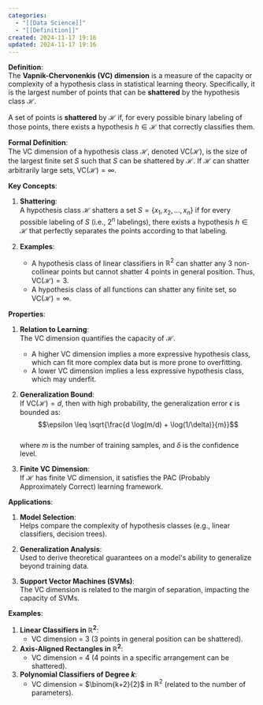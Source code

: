 ```yaml
---
categories:
  - "[[Data Science]]"
  - "[[Definition]]"
created: 2024-11-17 19:16
updated: 2024-11-17 19:16
---
```

**Definition**:  
The **Vapnik-Chervonenkis (VC) dimension** is a measure of the capacity or complexity of a hypothesis class in statistical learning theory. Specifically, it is the largest number of points that can be **shattered** by the hypothesis class $\mathcal{H}$.  

A set of points is **shattered** by $\mathcal{H}$ if, for every possible binary labeling of those points, there exists a hypothesis $h \in \mathcal{H}$ that correctly classifies them.  

**Formal Definition**:  
The VC dimension of a hypothesis class $\mathcal{H}$, denoted $\text{VC}(\mathcal{H})$, is the size of the largest finite set $S$ such that $S$ can be shattered by $\mathcal{H}$. If $\mathcal{H}$ can shatter arbitrarily large sets, $\text{VC}(\mathcal{H}) = \infty$.  

**Key Concepts**:  
1. **Shattering**:  
   A hypothesis class $\mathcal{H}$ shatters a set $S = \{x_1, x_2, \dots, x_n\}$ if for every possible labeling of $S$ (i.e., $2^n$ labelings), there exists a hypothesis $h \in \mathcal{H}$ that perfectly separates the points according to that labeling.  

2. **Examples**:  
   - A hypothesis class of linear classifiers in $\mathbb{R}^2$ can shatter any 3 non-collinear points but cannot shatter 4 points in general position. Thus, $\text{VC}(\mathcal{H}) = 3$.  
   - A hypothesis class of all functions can shatter any finite set, so $\text{VC}(\mathcal{H}) = \infty$.  

**Properties**:  
1. **Relation to Learning**:  
   The VC dimension quantifies the capacity of $\mathcal{H}$.  
   - A higher VC dimension implies a more expressive hypothesis class, which can fit more complex data but is more prone to overfitting.  
   - A lower VC dimension implies a less expressive hypothesis class, which may underfit.  

2. **Generalization Bound**:  
   If $\text{VC}(\mathcal{H}) = d$, then with high probability, the generalization error $\epsilon$ is bounded as:  
   $$\epsilon \leq \sqrt{\frac{d \log(m/d) + \log(1/\delta)}{m}}$$  
   where $m$ is the number of training samples, and $\delta$ is the confidence level.  

3. **Finite VC Dimension**:  
   If $\mathcal{H}$ has finite VC dimension, it satisfies the PAC (Probably Approximately Correct) learning framework.  

**Applications**:  
1. **Model Selection**:  
   Helps compare the complexity of hypothesis classes (e.g., linear classifiers, decision trees).  

2. **Generalization Analysis**:  
   Used to derive theoretical guarantees on a model's ability to generalize beyond training data.  

3. **Support Vector Machines (SVMs)**:  
   The VC dimension is related to the margin of separation, impacting the capacity of SVMs.  

**Examples**:  
1. **Linear Classifiers in $\mathbb{R}^2$**:  
   - VC dimension = 3 (3 points in general position can be shattered).  
2. **Axis-Aligned Rectangles in $\mathbb{R}^2$**:  
   - VC dimension = 4 (4 points in a specific arrangement can be shattered).  
3. **Polynomial Classifiers of Degree $k$**:  
   - VC dimension = $\binom{k+2}{2}$ in $\mathbb{R}^2$ (related to the number of parameters).  

